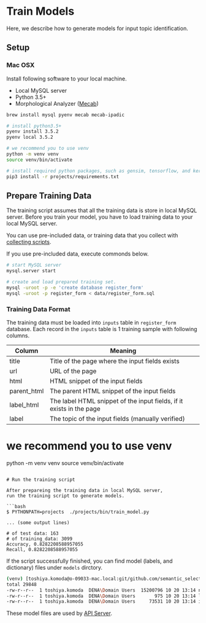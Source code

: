 # Train Models

Here, we describe how to generate models for input topic identification.

## Setup

### Mac OSX

Install following software to your local machine.

* Local MySQL server
* Python 3.5+
* Morphological Analyzer ([Mecab](https://github.com/taku910/mecab))

```bash
brew install mysql pyenv mecab mecab-ipadic

# install python3.5+
pyenv install 3.5.2
pyenv local 3.5.2

# we recommend you to use venv
python -m venv venv
source venv/bin/activate

# install required python packages, such as gensim, tensorflow, and keras.
pip3 install -r projects/requirements.txt
```

## Prepare Training Data

The training script assumes that all the training data is store in local MySQL server.
Before you train your model, you have to load training data to your local MySQL server.

You can use pre-included data,
or training data that you collect with [collecting scripts](/docs/collecting_training_set.md).

If you use pre-included data, execute commonds below.

```bash
# start MySQL server
mysql.server start

# create and load prepared training set.
mysql -uroot -p -e 'create database register_form'
mysql -uroot -p register_form < data/register_form.sql
```

### Training Data Format

The training data must be loaded into `inputs` table in `register_form` database.
Each record in the `inputs` table is 1 training sample with following columns.

|Column| Meaning |
|---|---|
|title| Title of the page where the input fields exists|
|url| URL of the page|
|html| HTML snippet of the input fields|
|parent_html| The parent HTML snippet of the input fields|
|label_html| The label HTML snippet of the input fields, if it exists in the page|
|label| The topic of the input fields (manually verified)|

# we recommend you to use venv
python -m venv venv
source venv/bin/activate

```

# Run the training script

After prepareing the training data in local MySQL server,
run the training script to generate models.

```bash
$ PYTHONPATH=projects  ./projects/bin/train_model.py

... (some output lines)

# of test data: 163
# of training_data: 3099
Accuracy, 0.8282208588957055
Recall, 0.8282208588957055
```

If the script successfully finished,
you can find model (labels, and dictionary) files under `models` dirctory.

```bash
(venv) [toshiya.komoda@o-09033-mac.local:git/github.com/semantic_selector]# ls -lrt models
total 29848
-rw-r--r--  1 toshiya.komoda  DENA\Domain Users  15200796 10 20 13:14 nn_fc_model.h5
-rw-r--r--  1 toshiya.komoda  DENA\Domain Users       975 10 20 13:14 labels.pickle
-rw-r--r--  1 toshiya.komoda  DENA\Domain Users     73531 10 20 13:14 inputs.dict
```

 These model files are used by [API Server](docs/api_server.md).
